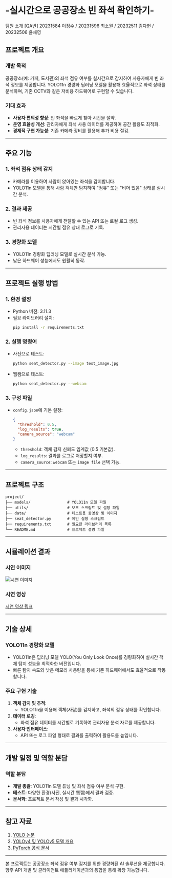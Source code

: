 # -실시간으로 공공장소 빈 좌석 확인하기-
팀원 소개
[QA반]
20231584 이정수 / 20231596 최소원 / 20232511 김다현 / 20232506 윤채영

## 프로젝트 개요
### 개발 목적
공공장소(예: 카페, 도서관)의 좌석 점유 여부를 실시간으로 감지하여 사용자에게 빈 좌석 정보를 제공합니다. YOLO11n 경량화 딥러닝 모델을 활용해 효율적으로 좌석 상태를 분석하며, 기존 CCTV와 같은 저비용 하드웨어로 구현할 수 있습니다.

### 기대 효과
- **사용자 편의성 향상**: 빈 좌석을 빠르게 찾아 시간을 절약.
- **운영 효율성 개선**: 관리자에게 좌석 사용 데이터를 제공하여 공간 활용도 최적화.
- **경제적 구현 가능성**: 기존 카메라 장비를 활용해 추가 비용 절감.

---

## 주요 기능
### 1. 좌석 점유 상태 감지
- 카메라를 이용하여 사람이 앉아있는 좌석을 감지합니다.
- YOLO11n 모델을 통해 사람 객체만 탐지하여 "점유" 또는 "비어 있음" 상태를 실시간 분석.

### 2. 결과 제공
- 빈 좌석 정보를 사용자에게 전달할 수 있는 API 또는 로컬 로그 생성.
- 관리자용 데이터는 시간별 점유 상태 로그로 기록.

### 3. 경량화 모델
- YOLO11n 경량화 딥러닝 모델로 실시간 분석 가능.
- 낮은 하드웨어 성능에서도 원활히 동작.

---

## 프로젝트 실행 방법
### 1. 환경 설정
- Python 버전: 3.11.3
- 필요 라이브러리 설치:
  ```bash
  pip install -r requirements.txt
  ```

### 2. 실행 명령어
- 사진으로 테스트:
  ```bash
  python seat_detector.py --image test_image.jpg
  ```
- 웹캠으로 테스트:
  ```bash
  python seat_detector.py --webcam
  ```

### 3. 구성 파일
- `config.json`에 기본 설정:
  ```json
  {
    "threshold": 0.5,
    "log_results": true,
    "camera_source": "webcam"
  }
  ```
  - `threshold`: 객체 감지 신뢰도 임계값 (0.5 기본값).
  - `log_results`: 결과를 로그로 저장할지 여부.
  - `camera_source`: `webcam` 또는 `image file` 선택 가능.

---

## 프로젝트 구조
```plaintext
project/
├── models/                # YOLO11n 모델 파일
├── utils/                 # 보조 스크립트 및 설정 파일
├── data/                  # 테스트용 동영상 및 이미지
├── seat_detector.py       # 메인 실행 스크립트
├── requirements.txt       # 필요한 라이브러리 목록
└── README.md              # 프로젝트 설명 파일
```

---

## 시뮬레이션 결과
### 시연 이미지
![시연 이미지](시연_이미지_링크)

### 시연 영상
[시연 영상 링크](시연_영상_링크)

---

## 기술 상세
### YOLO11n 경량화 모델
- YOLO11n은 딥러닝 모델 YOLO(You Only Look Once)를 경량화하여 실시간 객체 탐지 성능을 최적화한 버전입니다.
- 빠른 탐지 속도와 낮은 메모리 사용량을 통해 기존 하드웨어에서도 효율적으로 작동합니다.

### 주요 구현 기술
1. **객체 감지 및 추적**:
   - YOLO11n을 이용해 객체(사람)를 감지하고, 좌석의 점유 상태를 확인합니다.
2. **데이터 로깅**:
   - 좌석 점유 데이터를 시간별로 기록하여 관리자용 분석 자료를 제공합니다.
3. **사용자 인터페이스**:
   - API 또는 로그 파일 형태로 결과를 출력하여 활용도를 높입니다.

---

## 개발 일정 및 역할 분담
### 역할 분담
- **개발 총괄**: YOLO11n 모델 튜닝 및 좌석 점유 여부 분석 구현.
- **테스트**: 다양한 환경(사진, 실시간 웹캠)에서 결과 검증.
- **문서화**: 프로젝트 문서 작성 및 결과 시각화.

---

## 참고 자료
1. [YOLO 논문](https://arxiv.org/abs/1506.02640)
2. [YOLOv4 및 YOLOv5 모델 개요](https://github.com/AlexeyAB/darknet)
3. [PyTorch 공식 문서](https://pytorch.org/)

---

본 프로젝트는 공공장소 좌석 점유 여부 감지를 위한 경량화된 AI 솔루션을 제공합니다. 향후 API 개발 및 클라이언트 애플리케이션과의 통합을 통해 확장 가능합니다.

